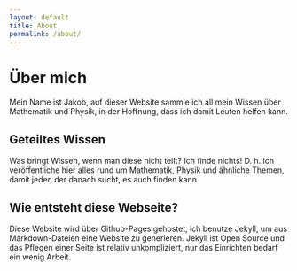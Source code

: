 ```yaml
---
layout: default
title: About
permalink: /about/
---
```

# Über mich
Mein Name ist Jakob, auf dieser Website sammle ich all mein Wissen über Mathematik und Physik, in der Hoffnung, dass ich damit Leuten helfen kann.
## Geteiltes Wissen
Was bringt Wissen, wenn man diese nicht teilt? Ich finde nichts! D. h. ich veröffentliche hier alles rund um Mathematik, Physik und ähnliche Themen, damit jeder, der danach sucht, es auch finden kann.
## Wie entsteht diese Webseite?
Diese Website wird über Github-Pages gehostet, ich benutze Jekyll, um aus Markdown-Dateien eine Website zu generieren. Jekyll ist Open Source und das Pflegen einer Seite ist relativ unkompliziert, nur das Einrichten bedarf ein wenig Arbeit.